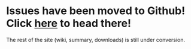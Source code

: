 # Issues have been moved to Github! Click [here](https://github.com/iBotPeaches/Apktool/issues) to head there! #

The rest of the site (wiki, summary, downloads) is still under conversion.